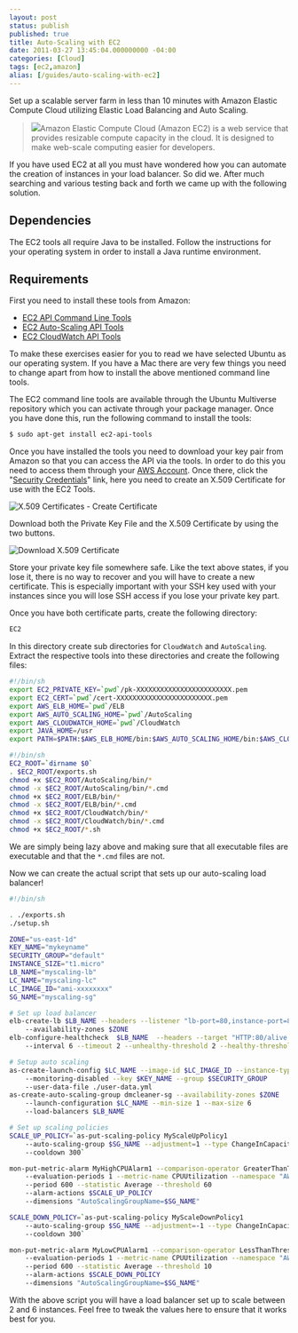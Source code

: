 ```yaml
---
layout: post
status: publish
published: true
title: Auto-Scaling with EC2
date: 2011-03-27 13:45:04.000000000 -04:00
categories: [Cloud]
tags: [ec2,amazon]
alias: [/guides/auto-scaling-with-ec2]
---
```


Set up a scalable server farm in less than 10 minutes with Amazon Elastic Compute Cloud utilizing Elastic Load Balancing and Auto Scaling.

<!--more-->

> <img class="pull-right" src="/uploads/2011/03/aws_logo.png">Amazon Elastic Compute Cloud (Amazon EC2) is a web service that provides resizable compute capacity in the cloud. It is designed to make web-scale computing easier for developers.</blockquote>
If you have used EC2 at all you must have wondered how you can automate the creation of instances in your load balancer. So did we. After much searching and various testing back and forth we came up with the following solution.

## Dependencies

The EC2 tools all require Java to be installed. Follow the instructions for your operating system in order to install a Java runtime environment.

## Requirements

First you need to install these tools from Amazon:

- [EC2 API Command Line Tools](http://aws.amazon.com/developertools/351)
- [EC2 Auto-Scaling API Tools](http://aws.amazon.com/developertools/2535)
- [EC2 CloudWatch API Tools](http://aws.amazon.com/developertools/2534)

To make these exercises easier for you to read we have selected Ubuntu as our operating system. If you have a Mac there are very few things you need to change apart from how to install the above mentioned command line tools.

The EC2 command line tools are available through the Ubuntu Multiverse repository which you can activate through your package manager. Once you have done this, run the following command to install the tools:

```sh
$ sudo apt-get install ec2-api-tools
```

Once you have installed the tools you need to download your key pair from Amazon so that you can access the API via the tools. In order to do this you need to access them through your [AWS Account](http://aws.amazon.com/account/). Once there, click the "[Security Credentials](https://aws-portal.amazon.com/gp/aws/developer/account/index.html?ie=UTF8&amp;action=access-key)" link, here you need to create an X.509 Certificate for use with the EC2 Tools.

![X.509 Certificates - Create Certificate](/uploads/2011/03/createcert.png)

Download both the Private Key File and the X.509 Certificate by using the two buttons.

![Download X.509 Certificate](/uploads/2011/03/x.509cert.png)

Store your private key file somewhere safe. Like the text above states, if you lose it, there is no way to recover and you will have to create a new certificate. This is especially important with your SSH key used with your instances since you will lose SSH access if you lose your private key part.

Once you have both certificate parts, create the following directory:
```sh
EC2
```
In this directory create sub directories for `CloudWatch` and `AutoScaling`. Extract the respective tools into these directories and create the following files:

```sh exports.sh
#!/bin/sh
export EC2_PRIVATE_KEY=`pwd`/pk-XXXXXXXXXXXXXXXXXXXXXXXX.pem
export EC2_CERT=`pwd`/cert-XXXXXXXXXXXXXXXXXXXXXXXX.pem
export AWS_ELB_HOME=`pwd`/ELB
export AWS_AUTO_SCALING_HOME=`pwd`/AutoScaling
export AWS_CLOUDWATCH_HOME=`pwd`/CloudWatch
export JAVA_HOME=/usr
export PATH=$PATH:$AWS_ELB_HOME/bin:$AWS_AUTO_SCALING_HOME/bin:$AWS_CLOUDWATCH_HOME/bin
```

```sh setup.sh
#!/bin/sh
EC2_ROOT=`dirname $0`
. $EC2_ROOT/exports.sh
chmod +x $EC2_ROOT/AutoScaling/bin/*
chmod -x $EC2_ROOT/AutoScaling/bin/*.cmd
chmod +x $EC2_ROOT/ELB/bin/*
chmod -x $EC2_ROOT/ELB/bin/*.cmd
chmod +x $EC2_ROOT/CloudWatch/bin/*
chmod -x $EC2_ROOT/CloudWatch/bin/*.cmd
chmod +x $EC2_ROOT/*.sh
```

We are simply being lazy above and making sure that all executable files are executable and that the `*.cmd` files are not.

Now we can create the actual script that sets up our auto-scaling load balancer!

```sh setup-autoscaling.sh
#!/bin/sh

. ./exports.sh
./setup.sh

ZONE="us-east-1d"
KEY_NAME="mykeyname"
SECURITY_GROUP="default"
INSTANCE_SIZE="t1.micro"
LB_NAME="myscaling-lb"
LC_NAME="myscaling-lc"
LC_IMAGE_ID="ami-xxxxxxxx"
SG_NAME="myscaling-sg"

# Set up load balancer
elb-create-lb $LB_NAME --headers --listener "lb-port=80,instance-port=80,protocol=http"
    --availability-zones $ZONE
elb-configure-healthcheck  $LB_NAME  --headers --target "HTTP:80/alive.php"
    --interval 6 --timeout 2 --unhealthy-threshold 2 --healthy-threshold 7

# Setup auto scaling
as-create-launch-config $LC_NAME --image-id $LC_IMAGE_ID --instance-type $INSTANCE_SIZE
    --monitoring-disabled --key $KEY_NAME --group $SECURITY_GROUP
    --user-data-file ./user-data.yml
as-create-auto-scaling-group dmcleaner-sg --availability-zones $ZONE
    --launch-configuration $LC_NAME --min-size 1 --max-size 6
    --load-balancers $LB_NAME

# Set up scaling policies
SCALE_UP_POLICY=`as-put-scaling-policy MyScaleUpPolicy1
    --auto-scaling-group $SG_NAME --adjustment=1 --type ChangeInCapacity
    --cooldown 300`

mon-put-metric-alarm MyHighCPUAlarm1 --comparison-operator GreaterThanThreshold
    --evaluation-periods 1 --metric-name CPUUtilization --namespace "AWS/EC2"
    --period 600 --statistic Average --threshold 60
    --alarm-actions $SCALE_UP_POLICY
    --dimensions "AutoScalingGroupName=$SG_NAME"

SCALE_DOWN_POLICY=`as-put-scaling-policy MyScaleDownPolicy1
    --auto-scaling-group $SG_NAME --adjustment=-1 --type ChangeInCapacity
    --cooldown 300`

mon-put-metric-alarm MyLowCPUAlarm1 --comparison-operator LessThanThreshold
    --evaluation-periods 1 --metric-name CPUUtilization --namespace "AWS/EC2"
    --period 600 --statistic Average --threshold 10
    --alarm-actions $SCALE_DOWN_POLICY
    --dimensions "AutoScalingGroupName=$SG_NAME"
```

With the above script you will have a load balancer set up to scale between 2 and 6 instances. Feel free to tweak the values here to ensure that it works best for you.
